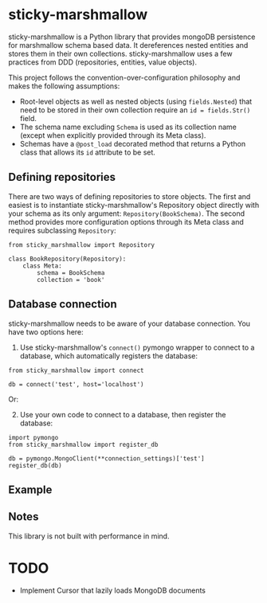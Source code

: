 # sticky-marshmallow

sticky-marshmallow is a Python library that provides mongoDB persistence for marshmallow schema based data. It dereferences nested entities and stores them in their own collections. sticky-marshmallow uses a few practices from DDD (repositories, entities, value objects).

This project follows the convention-over-configuration philosophy and makes the following assumptions:

* Root-level objects as well as nested objects (using `fields.Nested`) that need to be stored in their own collection require an `id = fields.Str()` field.
* The schema name excluding `Schema` is used as its collection name (except when explicitly provided through its Meta class).
* Schemas have a `@post_load` decorated method that returns a Python class that allows its `id` attribute to be set.

## Defining repositories

There are two ways of defining repositories to store objects. The first and easiest is to instantiate sticky-marshmallow's Repository object directly with your schema as its only argument: `Repository(BookSchema)`. The second method provides more configuration options through its Meta class and requires subclassing `Repository`:

```
from sticky_marshmallow import Repository

class BookRepository(Repository):
    class Meta:
        schema = BookSchema
        collection = 'book'
```

## Database connection

sticky-marshmallow needs to be aware of your database connection. You have two options here:

1. Use sticky-marshmallow's `connect()` pymongo wrapper to connect to a database, which automatically registers the database:

```
from sticky_marshmallow import connect

db = connect('test', host='localhost')
```
Or:

2. Use your own code to connect to a database, then register the database:

```
import pymongo
from sticky_marshmallow import register_db

db = pymongo.MongoClient(**connection_settings)['test']
register_db(db)
```

## Example


## Notes

This library is not built with performance in mind.

# TODO

* Implement Cursor that lazily loads MongoDB documents
